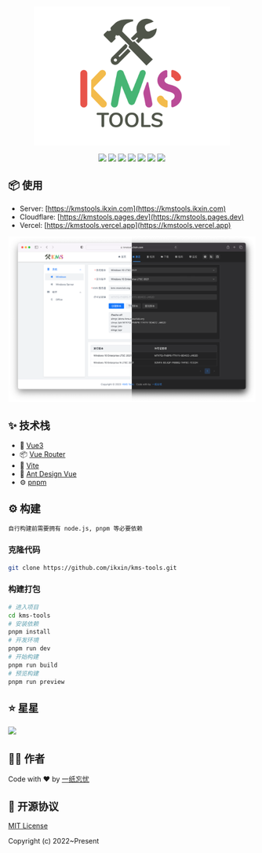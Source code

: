 <p align="center"><img width="400" src="./packages/kms-tools/src/assets/images/readme-logo.svg" /></p>

<p align="center">
<a href="https://github.com/ikxin/kms-tools/releases"><img src="https://badgen.net/github/release/ikxin/kms-tools" /></a>
<a href="https://github.com/ikxin/kms-tools/stargazers"><img src="https://badgen.net/github/stars/ikxin/kms-tools" /></a>
<a href="https://github.com/ikxin/kms-tools/network/members"><img src="https://badgen.net/github/forks/ikxin/kms-tools" /></a>
<a href="https://github.com/ikxin/kms-tools/commits"><img src="https://badgen.net/github/commits/ikxin/kms-tools" /></a>
<a href="https://github.com/ikxin/kms-tools/issues"><img src="https://badgen.net/github/issues/ikxin/kms-tools" /></a>
<a href="https://github.com/ikxin/kms-tools/watchers"><img src="https://badgen.net/github/watchers/ikxin/kms-tools" /></a>
<a href="https://github.com/ikxin/kms-tools/blob/master/LICENSE"><img src="https://badgen.net/github/license/ikxin/kms-tools" /></a>
</p>

## 📦 使用

- Server: [https://kmstools.ikxin.com](https://kmstools.ikxin.com)
- Cloudflare: [https://kmstools.pages.dev](https://kmstools.pages.dev)
- Vercel: [https://kmstools.vercel.app](https://kmstools.vercel.app)

![](./packages/kms-tools/src/assets/images/preview.png)

## ✨ 技术栈

- 🌈 [Vue3](https://github.com/vuejs/core)
- 📦 [Vue Router](https://github.com/vuejs/vue-router)
- 🚀 [Vite](https://github.com/vitejs/vite)
- 🎨 [Ant Design Vue](https://github.com/vueComponent/ant-design-vue)
- ⚙️ [pnpm](https://github.com/pnpm/pnpm)

## ⚙️ 构建

```
自行构建前需要拥有 node.js, pnpm 等必要依赖
```

### 克隆代码

```bash
git clone https://github.com/ikxin/kms-tools.git
```

### 构建打包

```bash
# 进入项目
cd kms-tools
# 安装依赖
pnpm install
# 开发环境
pnpm run dev
# 开始构建
pnpm run build
# 预览构建
pnpm run preview
```

## ⭐ 星星

<img src="https://starchart.cc/ikxin/kms-tools.svg" />

## 🧑‍💻 作者

Code with ❤️ by [一纸忘忧](https://www.ikxin.com '一纸忘忧')

## 📜 开源协议

[MIT License](./LICENSE 'MIT License')

Copyright (c) 2022~Present
